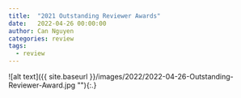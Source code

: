 ```yaml
---
title:  "2021 Outstanding Reviewer Awards"
date:   2022-04-26 00:00:00
author: Can Nguyen
categories: review
tags: 
  - review
---
```


![alt text]({{ site.baseurl }}/images/2022/2022-04-26-Outstanding-Reviewer-Award.jpg ""){:.}


